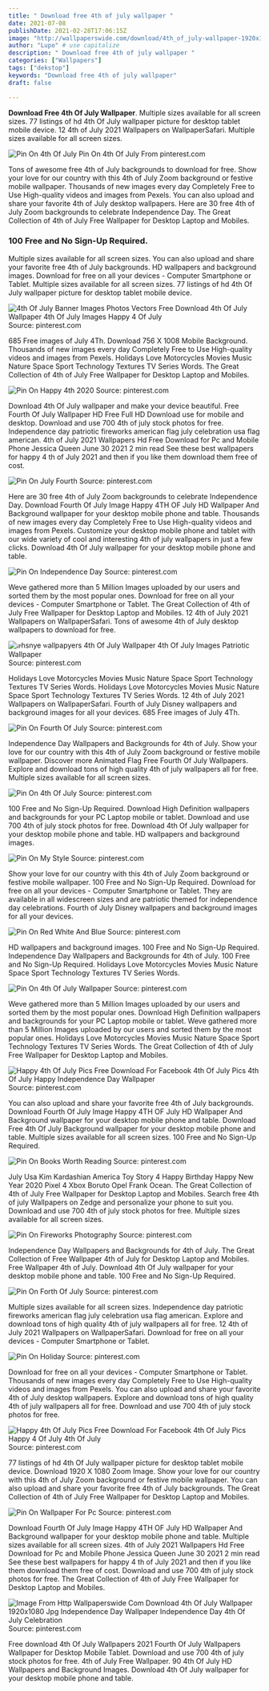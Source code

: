 ```yaml
---
title: " Download free 4th of july wallpaper "
date: 2021-07-08
publishDate: 2021-02-28T17:06:15Z
image: "http://wallpaperswide.com/download/4th_of_july-wallpaper-1920x1080.jpg"
author: "Lupo" # use capitalize
description: " Download free 4th of july wallpaper "
categories: ["Wallpapers"]
tags: ["dekstop"]
keywords: "Download free 4th of july wallpaper"
draft: false

---
```



**Download Free 4th Of July Wallpaper**. Multiple sizes available for all screen sizes. 77 listings of hd 4th Of July wallpaper picture for desktop tablet mobile device. 12 4th of July 2021 Wallpapers on WallpaperSafari. Multiple sizes available for all screen sizes.

![Pin On 4th Of July](https://i.pinimg.com/originals/bb/b9/b7/bbb9b7ace098535f2646d23a8f26110e.gif "Pin On 4th Of July")
Pin On 4th Of July From pinterest.com


Tons of awesome free 4th of July backgrounds to download for free. Show your love for our country with this 4th of July Zoom background or festive mobile wallpaper. Thousands of new images every day Completely Free to Use High-quality videos and images from Pexels. You can also upload and share your favorite 4th of July desktop wallpapers. Here are 30 free 4th of July Zoom backgrounds to celebrate Independence Day. The Great Collection of 4th of July Free Wallpaper for Desktop Laptop and Mobiles.

### 100 Free and No Sign-Up Required.

Multiple sizes available for all screen sizes. You can also upload and share your favorite free 4th of July backgrounds. HD wallpapers and background images. Download for free on all your devices - Computer Smartphone or Tablet. Multiple sizes available for all screen sizes. 77 listings of hd 4th Of July wallpaper picture for desktop tablet mobile device.


![4th Of July Banner Images Photos Vectors Free Download 4th Of July Wallpaper 4th Of July Images Happy 4 Of July](https://i.pinimg.com/originals/f5/d4/0d/f5d40de069e934440b0de653e14d53a2.jpg "4th Of July Banner Images Photos Vectors Free Download 4th Of July Wallpaper 4th Of July Images Happy 4 Of July")
Source: pinterest.com

685 Free images of July 4Th. Download 756 X 1008 Mobile Background. Thousands of new images every day Completely Free to Use High-quality videos and images from Pexels. Holidays Love Motorcycles Movies Music Nature Space Sport Technology Textures TV Series Words. The Great Collection of 4th of July Free Wallpaper for Desktop Laptop and Mobiles.

![Pin On Happy 4th 2020](https://i.pinimg.com/736x/74/e4/a9/74e4a90f90a8985ee3a9871086ba342b.jpg "Pin On Happy 4th 2020")
Source: pinterest.com

Download 4th Of July wallpaper and make your device beautiful. Free Fourth Of July Wallpaper HD Free Full HD Download use for mobile and desktop. Download and use 700 4th of july stock photos for free. Independence day patriotic fireworks american flag july celebration usa flag american. 4th of July 2021 Wallpapers Hd Free Download for Pc and Mobile Phone Jessica Queen June 30 2021 2 min read See these best wallpapers for happy 4 th of July 2021 and then if you like them download them free of cost.

![Pin On July Fourth](https://i.pinimg.com/originals/eb/31/fc/eb31fc0e56ca02dd795100bca31c6dea.jpg "Pin On July Fourth")
Source: pinterest.com

Here are 30 free 4th of July Zoom backgrounds to celebrate Independence Day. Download Fourth Of July Image Happy 4TH OF July HD Wallpaper And Background wallpaper for your desktop mobile phone and table. Thousands of new images every day Completely Free to Use High-quality videos and images from Pexels. Customize your desktop mobile phone and tablet with our wide variety of cool and interesting 4th of july wallpapers in just a few clicks. Download 4th Of July wallpaper for your desktop mobile phone and table.

![Pin On Independence Day](https://i.pinimg.com/564x/46/76/f3/4676f3a33a60141bbfafd1a545d62825.jpg "Pin On Independence Day")
Source: pinterest.com

Weve gathered more than 5 Million Images uploaded by our users and sorted them by the most popular ones. Download for free on all your devices - Computer Smartphone or Tablet. The Great Collection of 4th of July Free Wallpaper for Desktop Laptop and Mobiles. 12 4th of July 2021 Wallpapers on WallpaperSafari. Tons of awesome 4th of July desktop wallpapers to download for free.

![ꭵꮲhsnye ꮃallpapyerѕ 4th Of July Wallpaper 4th Of July Images Patriotic Wallpaper](https://i.pinimg.com/originals/85/f9/60/85f96088e2f84b55de8afd679aa6b23d.jpg "ꭵꮲhsnye ꮃallpapyerѕ 4th Of July Wallpaper 4th Of July Images Patriotic Wallpaper")
Source: pinterest.com

Holidays Love Motorcycles Movies Music Nature Space Sport Technology Textures TV Series Words. Holidays Love Motorcycles Movies Music Nature Space Sport Technology Textures TV Series Words. 12 4th of July 2021 Wallpapers on WallpaperSafari. Fourth of July Disney wallpapers and background images for all your devices. 685 Free images of July 4Th.

![Pin On Fourth Of July](https://i.pinimg.com/originals/8e/85/14/8e851428fe336571f901d885036953c3.jpg "Pin On Fourth Of July")
Source: pinterest.com

Independence Day Wallpapers and Backgrounds for 4th of July. Show your love for our country with this 4th of July Zoom background or festive mobile wallpaper. Discover more Animated Flag Free Fourth Of July Wallpapers. Explore and download tons of high quality 4th of july wallpapers all for free. Multiple sizes available for all screen sizes.

![Pin On 4th Of July](https://i.pinimg.com/originals/bb/b9/b7/bbb9b7ace098535f2646d23a8f26110e.gif "Pin On 4th Of July")
Source: pinterest.com

100 Free and No Sign-Up Required. Download High Definition wallpapers and backgrounds for your PC Laptop mobile or tablet. Download and use 700 4th of july stock photos for free. Download 4th Of July wallpaper for your desktop mobile phone and table. HD wallpapers and background images.

![Pin On My Style](https://i.pinimg.com/originals/f2/37/b9/f237b9254b97954b4b75f23982d46ce4.jpg "Pin On My Style")
Source: pinterest.com

Show your love for our country with this 4th of July Zoom background or festive mobile wallpaper. 100 Free and No Sign-Up Required. Download for free on all your devices - Computer Smartphone or Tablet. They are available in all widescreen sizes and are patriotic themed for independence day celebrations. Fourth of July Disney wallpapers and background images for all your devices.

![Pin On Red White And Blue](https://i.pinimg.com/originals/f5/29/72/f5297229a462abba72c0c4f115f6de22.jpg "Pin On Red White And Blue")
Source: pinterest.com

HD wallpapers and background images. 100 Free and No Sign-Up Required. Independence Day Wallpapers and Backgrounds for 4th of July. 100 Free and No Sign-Up Required. Holidays Love Motorcycles Movies Music Nature Space Sport Technology Textures TV Series Words.

![Pin On 4th Of July Wallpaper](https://i.pinimg.com/originals/a4/69/07/a469079c6b09618eae88e1e1da42d93b.jpg "Pin On 4th Of July Wallpaper")
Source: pinterest.com

Weve gathered more than 5 Million Images uploaded by our users and sorted them by the most popular ones. Download High Definition wallpapers and backgrounds for your PC Laptop mobile or tablet. Weve gathered more than 5 Million Images uploaded by our users and sorted them by the most popular ones. Holidays Love Motorcycles Movies Music Nature Space Sport Technology Textures TV Series Words. The Great Collection of 4th of July Free Wallpaper for Desktop Laptop and Mobiles.

![Happy 4th Of July Pics Free Download For Facebook 4th Of July Pics 4th Of July Happy Independence Day Wallpaper](https://i.pinimg.com/736x/d5/d9/9b/d5d99bd10e94f4ff1f3c54d30d4846af.jpg "Happy 4th Of July Pics Free Download For Facebook 4th Of July Pics 4th Of July Happy Independence Day Wallpaper")
Source: pinterest.com

You can also upload and share your favorite free 4th of July backgrounds. Download Fourth Of July Image Happy 4TH OF July HD Wallpaper And Background wallpaper for your desktop mobile phone and table. Download Free 4th Of July Background wallpaper for your desktop mobile phone and table. Multiple sizes available for all screen sizes. 100 Free and No Sign-Up Required.

![Pin On Books Worth Reading](https://i.pinimg.com/originals/14/a3/d2/14a3d27db0a25189144af35da5369126.jpg "Pin On Books Worth Reading")
Source: pinterest.com

July Usa Kim Kardashian America Toy Story 4 Happy Birthday Happy New Year 2020 Pixel 4 Xbox Boruto Opel Frank Ocean. The Great Collection of 4th of July Free Wallpaper for Desktop Laptop and Mobiles. Search free 4th of july Wallpapers on Zedge and personalize your phone to suit you. Download and use 700 4th of july stock photos for free. Multiple sizes available for all screen sizes.

![Pin On Fireworks Photography](https://i.pinimg.com/originals/ec/30/97/ec3097e6c0a15ba99d943d6b01bb7763.jpg "Pin On Fireworks Photography")
Source: pinterest.com

Independence Day Wallpapers and Backgrounds for 4th of July. The Great Collection of Free Wallpaper 4th of July for Desktop Laptop and Mobiles. Free Wallpaper 4th of July. Download 4th Of July wallpaper for your desktop mobile phone and table. 100 Free and No Sign-Up Required.

![Pin On Forth Of July](https://i.pinimg.com/originals/0a/96/20/0a9620b2435ce92e332ee3be76c3d7b7.jpg "Pin On Forth Of July")
Source: pinterest.com

Multiple sizes available for all screen sizes. Independence day patriotic fireworks american flag july celebration usa flag american. Explore and download tons of high quality 4th of july wallpapers all for free. 12 4th of July 2021 Wallpapers on WallpaperSafari. Download for free on all your devices - Computer Smartphone or Tablet.

![Pin On Holiday](https://i.pinimg.com/originals/ff/cb/29/ffcb2944dfa802c34fbb5d216f9fe66e.jpg "Pin On Holiday")
Source: pinterest.com

Download for free on all your devices - Computer Smartphone or Tablet. Thousands of new images every day Completely Free to Use High-quality videos and images from Pexels. You can also upload and share your favorite 4th of July desktop wallpapers. Explore and download tons of high quality 4th of july wallpapers all for free. Download and use 700 4th of july stock photos for free.

![Happy 4th Of July Pics Free Download For Facebook 4th Of July Pics Happy 4 Of July 4th Of July](https://i.pinimg.com/originals/71/28/51/71285168beae4ea31c5909b7593c1500.jpg "Happy 4th Of July Pics Free Download For Facebook 4th Of July Pics Happy 4 Of July 4th Of July")
Source: pinterest.com

77 listings of hd 4th Of July wallpaper picture for desktop tablet mobile device. Download 1920 X 1080 Zoom Image. Show your love for our country with this 4th of July Zoom background or festive mobile wallpaper. You can also upload and share your favorite free 4th of July backgrounds. The Great Collection of 4th of July Free Wallpaper for Desktop Laptop and Mobiles.

![Pin On Wallpaper For Pc](https://i.pinimg.com/originals/8e/e9/c1/8ee9c1565cd28baa4e247471683a907b.jpg "Pin On Wallpaper For Pc")
Source: pinterest.com

Download Fourth Of July Image Happy 4TH OF July HD Wallpaper And Background wallpaper for your desktop mobile phone and table. Multiple sizes available for all screen sizes. 4th of July 2021 Wallpapers Hd Free Download for Pc and Mobile Phone Jessica Queen June 30 2021 2 min read See these best wallpapers for happy 4 th of July 2021 and then if you like them download them free of cost. Download and use 700 4th of july stock photos for free. The Great Collection of 4th of July Free Wallpaper for Desktop Laptop and Mobiles.

![Image From Http Wallpaperswide Com Download 4th Of July Wallpaper 1920x1080 Jpg Independence Day Wallpaper Independence Day 4th Of July Celebration](http://wallpaperswide.com/download/4th_of_july-wallpaper-1920x1080.jpg "Image From Http Wallpaperswide Com Download 4th Of July Wallpaper 1920x1080 Jpg Independence Day Wallpaper Independence Day 4th Of July Celebration")
Source: pinterest.com

Free download 4th Of July Wallpapers 2021 Fourth Of July Wallpapers Wallpaper for Desktop Mobile Tablet. Download and use 700 4th of july stock photos for free. 4th of July Free Wallpaper. 90 4th Of July HD Wallpapers and Background Images. Download 4th Of July wallpaper for your desktop mobile phone and table.


